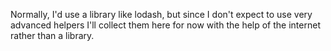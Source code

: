 Normally, I'd use a library like lodash, but since I don't expect to use very
advanced helpers I'll collect them here for now with the help of the internet
rather than a library.